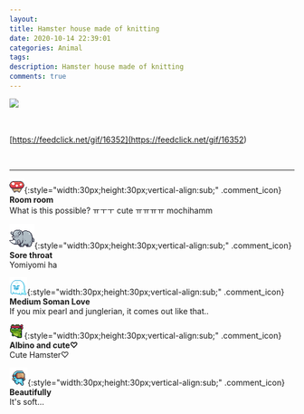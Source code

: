 ```yaml
---
layout: 
title: Hamster house made of knitting
date: 2020-10-14 22:39:01
categories: Animal
tags: 
description: Hamster house made of knitting
comments: true
---
```


![](https://blog.kakaocdn.net/dn/Rv12w/btqKXi9fsPB/MCymsPaUhn9K9MvunHAtik/img.gif)

​

[https://feedclick.net/gif/16352](<https://feedclick.net/gif/16352>)

​

* * *

![comment](/assets/character/mushroom.png){:style="width:30px;height:30px;vertical-align:sub;" .comment_icon} **Room room**  
What is this possible? ㅠㅜㅜ cute ㅠㅠㅠㅠ mochihamm   
  
![comment](/assets/character/rino.png){:style="width:30px;height:30px;vertical-align:sub;" .comment_icon} **Sore throat**  
Yomiyomi ha   
  
![comment](/assets/character/ghost.png){:style="width:30px;height:30px;vertical-align:sub;" .comment_icon} **Medium Soman Love**  
If you mix pearl and junglerian, it comes out like that..   
  
![comment](/assets/character/frog.png){:style="width:30px;height:30px;vertical-align:sub;" .comment_icon} **Albino and cute♡**  
Cute Hamster♡   
  
![comment](/assets/character/goggle.png){:style="width:30px;height:30px;vertical-align:sub;" .comment_icon} **Beautifully**  
It's soft...   
  

